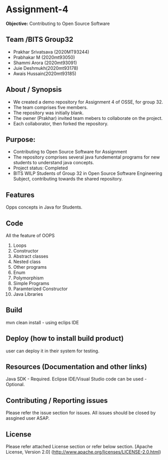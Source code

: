# Assignment-4
**Objective:** Contributing to Open Source Software


## Team /BITS Group32 
* Prakhar Srivatsava (2020MT93244)
* Prabhakar M  (2020mt93050)
* Shammi Arora (2020mt93091)
* Juie Deshmukh(2020mt93178)
* Awais Hussain(2020mt93185)


## About / Synopsis

* We created a demo repository for Assignment 4 of OSSE, for group 32.
* The team comprises five members.
* The repository was initially blank.
* The owner (Prakhar) invited team mebers to collaborate on the project.
* Each collaborator, then forked the repository.


## Purpose:
* Contributing to Open Source Software for Assignment
* The repository comprises several java fundemental programs for new students to understand java concepts.
* Project status: Completed
* BITS WILP Students of Group 32 in Open Source Software Engineering Subject, contributing towards the shared repository.


## Features

Opps concepts in Java for Students.

## Code

All the feature of OOPS 
1) Loops
2) Constructor
3) Abstract classes
4) Nested class
5) Other programs
6) Enum
7) Polymorphism
8) Simple Programs
9) Paramterized Constructor
10) Java Libraries


## Build

mvn clean install - using eclips IDE

## Deploy (how to install build product)

user can deploy it in their system for testing.

## Resources (Documentation and other links)

Java SDK - Required.
Eclipse IDE/Visual Studio code can be used - Optional.

## Contributing / Reporting issues

Please refer the issue section for issues. 
All issues should be closed by assgined user ASAP.

## License
Please refer attached License section or refer below section.
[Apache License, Version 2.0] (http://www.apache.org/licenses/LICENSE-2.0.html)



